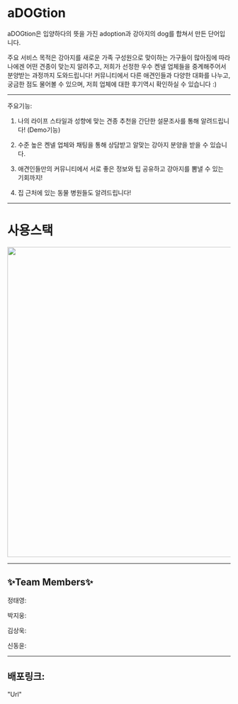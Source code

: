 # aDOGtion

aDOGtion은 입양하다의 뜻을 가진 adoption과 강아지의 dog를 합쳐서 만든 단어입니다. 

주요 서비스 목적은 강아지를 새로운 가족 구성원으로 맞이하는 가구들이 많아짐에 따라 나에겐 어떤 견종이 맞는지 알려주고, 저희가 선정한 우수 켄넬 업체들을 중계해주어서 분양받는 과정까지 도와드립니다!
커뮤니티에서 다른 애견인들과 다양한 대화를 나누고, 궁금한 점도 물어볼 수 있으며, 저희 업체에 대한 후기역시 확인하실 수 있습니다 :) 


---
주요기능: 

1. 나의 라이프 스타일과 성향에 맞는 견종 추천을 간단한 설문조사를 통해 알려드립니다! (Demo기능)

<gif>
  
  
2. 수준 높은 켄넬 업체와 채팅을 통해 상담받고 알맞는 강아지 분양을 받을 수 있습니다. 
  

<gif>

  
3. 애견인들만의 커뮤니티에서 서로 좋은 정보와 팁 공유하고 강아지를 뽐낼 수 있는 기회까지! 

  
<gif>
  
  
4. 집 근처에 있는 동물 병원들도 알려드립니다! 

<gif>
  
  
---
# 사용스택
  
  <img src=https://user-images.githubusercontent.com/91799861/164232689-7f3221fd-e3a8-42dc-8baa-30d23a39276c.png width=600px height=700px>

  
  
  ---
## ✨Team Members✨
  
 정태영:
  
 박지웅:
  
 김상욱:
  
 신동윤:
  
---
  
  ## 배포링크:
  "Url"
  
  
  
  

